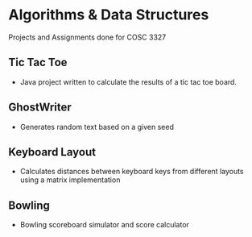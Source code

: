 # Algorithms & Data Structures
Projects and Assignments done for COSC 3327

## Tic Tac Toe 
- Java project written to calculate the results of a tic tac toe board.

## GhostWriter
- Generates random text based on a given seed

## Keyboard Layout
- Calculates distances between keyboard keys from different layouts using a matrix implementation

## Bowling 
- Bowling scoreboard simulator and score calculator 


